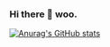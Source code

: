 ### Hi there 👋 woo.
[![Anurag's GitHub stats](https://github-readme-stats.vercel.app/api?username=wooshanghyeon&count_private=true)](https://github.com/anuraghazra/github-readme-stats)
<!--
**WooShangHyeon/WooShangHyeon** is a ✨ _special_ ✨ repository because its `README.md` (this file) appears on your GitHub profile.

Here are some ideas to get you started:

- 🔭 I’m currently working on ...
- 🌱 I’m currently learning ...
- 👯 I’m looking to collaborate on ...
- 🤔 I’m looking for help with ...
- 💬 Ask me about ...
- 📫 How to reach me: ...
- 😄 Pronouns: ...
- ⚡ Fun fact: ...
-->
